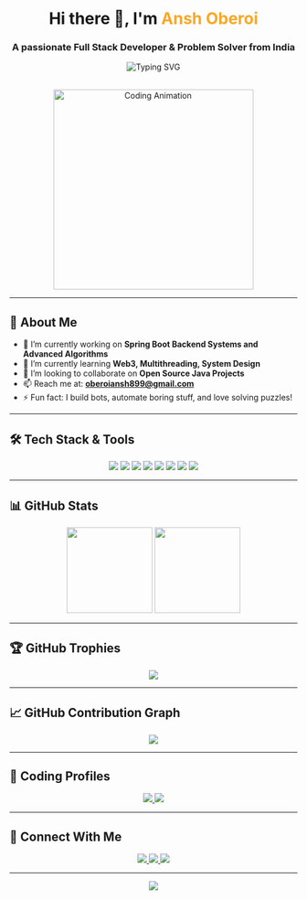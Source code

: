<h1 align="center">
  Hi there 👋, I'm <span style="color:#F9A826;">Ansh Oberoi</span>
</h1>
<h3 align="center">A passionate Full Stack Developer & Problem Solver from India</h3>

<div align="center">
  <img src="https://readme-typing-svg.herokuapp.com?font=Fira+Code&weight=500&size=24&pause=1000&center=true&vCenter=true&width=435&lines=Full+Stack+Developer;Problem+Solver;Backend+Spring+Boot+Specialist;LeetCode+%2F+Codeforces+Enthusiast" alt="Typing SVG" />
</div>

<br />

<p align="center">
  <img src="https://cdn.dribbble.com/users/1162077/screenshots/3848914/programmer.gif" width="350" alt="Coding Animation" />
</p>

---

## 🧠 About Me

- 🔭 I’m currently working on **Spring Boot Backend Systems and Advanced Algorithms**
- 🌱 I’m currently learning **Web3, Multithreading, System Design**
- 👯 I’m looking to collaborate on **Open Source Java Projects**
- 📫 Reach me at: **oberoiansh899@gmail.com**
- ⚡ Fun fact: I build bots, automate boring stuff, and love solving puzzles!

---

## 🛠️ Tech Stack & Tools

<p align="center">
  <img src="https://img.shields.io/badge/Java-ED8B00?style=for-the-badge&logo=java&logoColor=white"/>
  <img src="https://img.shields.io/badge/Spring-6DB33F?style=for-the-badge&logo=spring&logoColor=white"/>
  <img src="https://img.shields.io/badge/C++-00599C?style=for-the-badge&logo=c%2B%2B&logoColor=white"/>
  <img src="https://img.shields.io/badge/React-61DAFB?style=for-the-badge&logo=react&logoColor=black"/>
  <img src="https://img.shields.io/badge/Node.js-339933?style=for-the-badge&logo=nodedotjs&logoColor=white"/>
  <img src="https://img.shields.io/badge/MongoDB-4EA94B?style=for-the-badge&logo=mongodb&logoColor=white"/>
  <img src="https://img.shields.io/badge/AWS-FF9900?style=for-the-badge&logo=amazonaws&logoColor=white"/>
  <img src="https://img.shields.io/badge/MySQL-00758F?style=for-the-badge&logo=mysql&logoColor=white"/>
</p>

---

## 📊 GitHub Stats

<p align="center">
  <img src="https://github-readme-stats.vercel.app/api?username=oberoi11&show_icons=true&theme=github_dark&cache_seconds=1" height="150"/>
  <img src="https://github-readme-stats.vercel.app/api/top-langs/?username=oberoi11&layout=compact&theme=github_dark" height="150" />
  

</p>

---

## 🏆 GitHub Trophies

<p align="center">
  <img src="https://github-profile-trophy.vercel.app/?username=oberoi11&theme=onedark" />

</p>

---

## 📈 GitHub Contribution Graph

<p align="center">
  <img src="https://github-readme-activity-graph.vercel.app/graph?username=oberoi11&theme=react-dark" />
</p>

---

## 🎯 Coding Profiles

<p align="center">
  <a href="https://leetcode.com/oberoiansh799/" target="_blank">
    <img src="https://img.shields.io/badge/LeetCode-FFA116?style=for-the-badge&logo=leetcode&logoColor=white"/>
  </a>
  <a href="https://codeforces.com/profile/oberoiansh799" target="_blank">
    <img src="https://img.shields.io/badge/Codeforces-1F8ACB?style=for-the-badge&logo=codeforces&logoColor=white"/>
  </a>
</p>

---

## 🤝 Connect With Me

<p align="center">
  <a href="mailto:oberoiansh899@gmail.com">
    <img src="https://img.shields.io/badge/Gmail-D14836?style=for-the-badge&logo=gmail&logoColor=white" />
  </a>
  <a href="https://www.linkedin.com/in/ansh-oberoi-b88881219/" target="_blank">
    <img src="https://img.shields.io/badge/LinkedIn-0A66C2?style=for-the-badge&logo=linkedin&logoColor=white" />
  </a>
  <a href="https://github.com/oberoi11" target="_blank">
    <img src="https://img.shields.io/badge/GitHub-100000?style=for-the-badge&logo=github&logoColor=white" />
  </a>
</p>

---

<p align="center">
  <img src="https://capsule-render.vercel.app/api?type=waving&color=0D1117&height=100&section=footer" />
</p>

